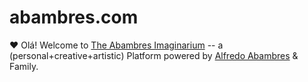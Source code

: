 # abambres.com
❤
Olá! Welcome to [The Abambres Imaginarium](http://abambres.com) -- a (personal+creative+artistic) Platform powered by [Alfredo Abambres](http://alfredo.abambres.com) & Family.
